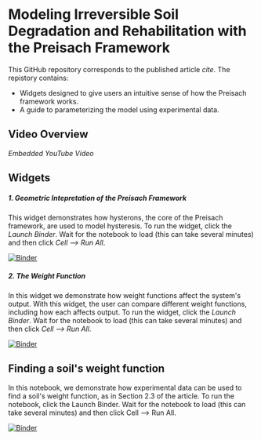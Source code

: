 # Modeling Irreversible Soil Degradation and Rehabilitation with the Preisach Framework

This GitHub repository corresponds to the published article *cite*. The repistory contains:

  * Widgets designed to give users an intuitive sense of how the Preisach framework works.
  * A guide to parameterizing the model using experimental data.

## Video Overview

*Embedded YouTube Video*

## Widgets

##### 1. Geometric Intepretation of the Preisach Framework

This widget demonstrates how hysterons, the core of the Preisach framework, are used to model hysteresis. To run the widget, click the <em>Launch Binder</em>. Wait for the notebook to load (this can take several minutes) and then click <em>Cell --> Run All</em>.

[![Binder](https://mybinder.org/badge_logo.svg)](https://mybinder.org/v2/gh/yairmau/hysteresis-python/master?filepath=Hysteron%20Widget.ipynb)  


##### 2. The Weight Function

In this widget we demonstrate how weight functions affect the system's output. With this widget, the user can compare different weight functions, including how each affects output. To run the widget, click the <em>Launch Binder</em>. Wait for the notebook to load (this can take several minutes) and then click <em>Cell --> Run All</em>.

[![Binder](https://mybinder.org/badge_logo.svg)](https://mybinder.org/v2/gh/yairmau/hysteresis-python/master?filepath=Weights%20Widget.ipynb)

  


## Finding a soil's weight function  

In this notebook, we demonstrate how experimental data can be used to find a soil's weight function, as in Section 2.3 of the article. To run the notebook, click the Launch Binder. Wait for the notebook to load (this can take several minutes) and then click Cell --> Run All.

[![Binder](https://mybinder.org/badge_logo.svg)](https://mybinder.org/v2/gh/yairmau/hysteresis-python/master?filepath=Parameterized%20Model%20%20.ipynb)
